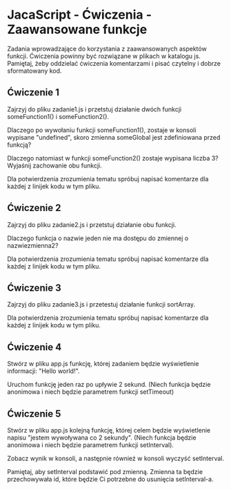 # JacaScript - Ćwiczenia - Zaawansowane funkcje

Zadania wprowadzające do korzystania z zaawansowanych aspektów funkcji. 
Ćwiczenia powinny być rozwiązane w plikach w katalogu js. 
Pamiętaj, żeby oddzielać ćwiczenia komentarzami i pisać czytelny i dobrze sformatowany kod. 


## Ćwiczenie 1

Zajrzyj do pliku zadanie1.js i przetstuj działanie dwóch funkcji someFunction1() i someFunction2(). 

Dlaczego po wywołaniu funkcji someFunction1(), zostaje w konsoli wypisane "undefined", skoro zmienna someGlobal jest zdefiniowana przed funkcją?

Dlaczego natomiast w funkcji someFunction2() zostaje wypisana liczba 3? Wyjaśnij zachowanie obu funkcji.

Dla potwierdzenia zrozumienia tematu spróbuj napisać komentarze dla każdej z linijek kodu w tym pliku.


## Ćwiczenie 2

Zajrzyj do pliku zadanie2.js i przetstuj działanie obu funkcji. 

Dlaczego funkcja o nazwie jeden nie ma dostępu do zmiennej o nazwiezmienna2? 

Dla potwierdzenia zrozumienia tematu spróbuj napisać komentarze dla każdej z linijek kodu w tym pliku.

## Ćwiczenie 3

Zajrzyj do pliku zadanie3.js i przetestuj działanie funkcji sortArray. 

Dla potwierdzenia zrozumienia tematu spróbuj napisać komentarze dla każdej z linijek kodu w tym pliku.

## Ćwiczenie 4

Stwórz w pliku app.js funkcję, której zadaniem będzie wyświetlenie informacji: "Hello world!". 

Uruchom funkcję jeden raz po upływie 2 sekund. (Niech funkcja będzie anonimowa i niech będzie parametrem funkcji setTimeout)


## Ćwiczenie 5

Stwórz w pliku app.js kolejną funkcję, której celem będzie wyświetlenie napisu "jestem wywoływana co 2 sekundy".
(Niech funkcja będzie anonimowa i niech będzie parametrem funkcji setInterval). 

Zobacz wynik w konsoli, a następnie również w konsoli wyczyść setInterval.

Pamiętaj, aby setInterval podstawić pod zmienną. Zmienna ta będzie przechowywała id, które będzie Ci potrzebne do usunięcia setInterval-a.

